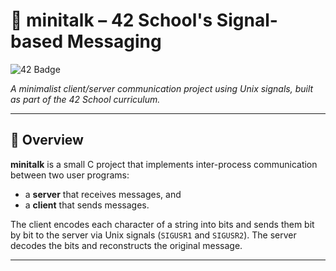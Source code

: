 # 📨 minitalk – 42 School's Signal-based Messaging

![42 Badge](https://img.shields.io/badge/42-Minitalk-blue)

*A minimalist client/server communication project using Unix signals, built as part of the 42 School curriculum.*

---

## 🚀 Overview

**minitalk** is a small C project that implements inter-process communication between two user programs:
- a **server** that receives messages, and
- a **client** that sends messages.

The client encodes each character of a string into bits and sends them bit by bit to the server via Unix signals (`SIGUSR1` and `SIGUSR2`).
The server decodes the bits and reconstructs the original message.

---
